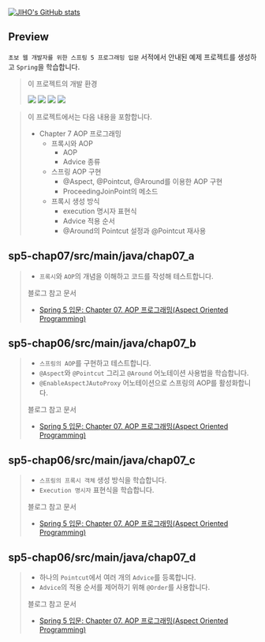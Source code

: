 [![JIHO's GitHub stats](https://github-readme-stats.vercel.app/api?username=namepgb&include_all_commits=true&theme=nord&hide_border=true&count_private=true)](https://github.com/namepgb/github-readme-stats)

## Preview
`초보 웹 개발자를 위한 스프링 5 프로그래밍 입문` 서적에서 안내된 예제 프로젝트를 생성하고 `Spring`을 학습합니다.
> 
> 이 프로젝트의 개발 환경
>
> <img src="https://img.shields.io/badge/IntelliJ IDEA:2020.3 Ultimate Edition-000000?style=for-the-badge&logo=intellijidea&logoColor=white">
> <img src="https://img.shields.io/badge/OpenJDK:12-437291?style=for-the-badge&logo=openjdk&logoColor=white">
> <img src="https://img.shields.io/badge/Spring:5.0.2.RELEASE-6DB33F?style=for-the-badge&logo=spring&logoColor=white">
> <img src="https://img.shields.io/badge/Gradle:7.3-02303A?style=for-the-badge&logo=gradle&logoColor=white">

> 이 프로젝트에서는 다음 내용을 포함합니다.
> * Chapter 7 AOP 프로그래밍
>   * 프록시와 AOP
>     * AOP
>     * Advice 종류 
>   * 스프링 AOP 구현
>     * @Aspect, @Pointcut, @Around를 이용한 AOP 구현
>     * ProceedingJoinPoint의 메소드
>   * 프록시 생성 방식
>     * execution 명시자 표현식
>     * Advice 적용 순서
>     * @Around의 Pointcut 설정과 @Pointcut 재사용 

## sp5-chap07/src/main/java/chap07_a
> * `프록시`와 `AOP`의 개념을 이해하고 코드를 작성해 테스트합니다.
> 
> 블로그 참고 문서
> * [Spring 5 입문: Chapter 07. AOP 프로그래밍(Aspect Oriented Programming)](https://namepgb.tistory.com/258)

## sp5-chap06/src/main/java/chap07_b
> * `스프링의 AOP`를 구현하고 테스트합니다.
> * `@Aspect`와 `@Pointcut` 그리고 `@Around` 어노테이션 사용법을 학습합니다.
> * `@EnableAspectJAutoProxy` 어노테이션으로 스프링의 AOP를 활성화합니다.
> 
> 블로그 참고 문서
> * [Spring 5 입문: Chapter 07. AOP 프로그래밍(Aspect Oriented Programming)](https://namepgb.tistory.com/258)

## sp5-chap06/src/main/java/chap07_c
> * `스프링의 프록시 객체` 생성 방식을 학습합니다.
> * `Execution 명시자` 표현식을 학습합니다.
> 
> 블로그 참고 문서
> * [Spring 5 입문: Chapter 07. AOP 프로그래밍(Aspect Oriented Programming)](https://namepgb.tistory.com/258)

## sp5-chap06/src/main/java/chap07_d
> * 하나의 `Pointcut`에서 여러 개의 `Advice`를 등록합니다.
> * `Advice`의 적용 순서를 제어하기 위해 `@Order`를 사용합니다.
> 
> 블로그 참고 문서
> * [Spring 5 입문: Chapter 07. AOP 프로그래밍(Aspect Oriented Programming)](https://namepgb.tistory.com/258)
